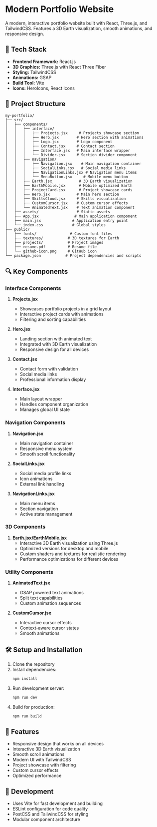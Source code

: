 # Modern Portfolio Website

A modern, interactive portfolio website built with React, Three.js, and TailwindCSS. Features a 3D Earth visualization, smooth animations, and responsive design.

## 🚀 Tech Stack

- **Frontend Framework:** React.js
- **3D Graphics:** Three.js with React Three Fiber
- **Styling:** TailwindCSS
- **Animations:** GSAP
- **Build Tool:** Vite
- **Icons:** HeroIcons, React Icons

## 📁 Project Structure

```
my-portfolio/
├── src/
│   ├── components/
│   │   ├── interface/
│   │   │   ├── Projects.jsx     # Projects showcase section
│   │   │   ├── Hero.jsx        # Hero section with animations
│   │   │   ├── Logo.jsx        # Logo component
│   │   │   ├── Contact.jsx     # Contact section
│   │   │   ├── Interface.jsx   # Main interface wrapper
│   │   │   └── Divider.jsx     # Section divider component
│   │   ├── navigation/
│   │   │   ├── Navigation.jsx    # Main navigation container
│   │   │   ├── SocialLinks.jsx   # Social media links
│   │   │   ├── NavigationLinks.jsx # Navigation menu items
│   │   │   └── MenuButton.jsx     # Mobile menu button
│   │   ├── Earth.jsx            # 3D Earth visualization
│   │   ├── EarthMobile.jsx      # Mobile optimized Earth
│   │   ├── ProjectCard.jsx      # Project showcase cards
│   │   ├── Hero.jsx            # Main hero section
│   │   ├── SkillsCloud.jsx     # Skills visualization
│   │   ├── CustomCursor.jsx    # Custom cursor effects
│   │   └── AnimatedText.jsx    # Text animation component
│   ├── assets/                 # Static assets
│   ├── App.jsx                # Main application component
│   ├── main.jsx              # Application entry point
│   └── index.css             # Global styles
├── public/
│   ├── fonts/               # Custom font files
│   ├── textures/           # 3D textures for Earth
│   ├── projects/           # Project images
│   ├── resume.pdf          # Resume file
│   └── github-icon.png     # GitHub icon
└── package.json           # Project dependencies and scripts
```

## 🔍 Key Components

### Interface Components
1. **Projects.jsx**
   - Showcases portfolio projects in a grid layout
   - Interactive project cards with animations
   - Filtering and sorting capabilities

2. **Hero.jsx**
   - Landing section with animated text
   - Integrated with 3D Earth visualization
   - Responsive design for all devices

3. **Contact.jsx**
   - Contact form with validation
   - Social media links
   - Professional information display

4. **Interface.jsx**
   - Main layout wrapper
   - Handles component organization
   - Manages global UI state

### Navigation Components
1. **Navigation.jsx**
   - Main navigation container
   - Responsive menu system
   - Smooth scroll functionality

2. **SocialLinks.jsx**
   - Social media profile links
   - Icon animations
   - External link handling

3. **NavigationLinks.jsx**
   - Main menu items
   - Section navigation
   - Active state management

### 3D Components
1. **Earth.jsx/EarthMobile.jsx**
   - Interactive 3D Earth visualization using Three.js
   - Optimized versions for desktop and mobile
   - Custom shaders and textures for realistic rendering
   - Performance optimizations for different devices

### Utility Components
1. **AnimatedText.jsx**
   - GSAP powered text animations
   - Split text capabilities
   - Custom animation sequences

2. **CustomCursor.jsx**
   - Interactive cursor effects
   - Context-aware cursor states
   - Smooth animations

## 🛠️ Setup and Installation

1. Clone the repository
2. Install dependencies:
   ```bash
   npm install
   ```
3. Run development server:
   ```bash
   npm run dev
   ```
4. Build for production:
   ```bash
   npm run build
   ```

## 🎨 Features

- Responsive design that works on all devices
- Interactive 3D Earth visualization
- Smooth scroll animations
- Modern UI with TailwindCSS
- Project showcase with filtering
- Custom cursor effects
- Optimized performance

## 🔧 Development

- Uses Vite for fast development and building
- ESLint configuration for code quality
- PostCSS and TailwindCSS for styling
- Modular component architecture
